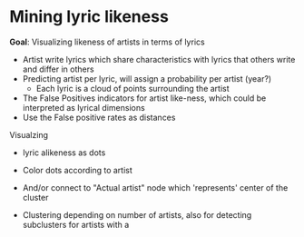 # Mining lyric likeness

__Goal__: Visualizing likeness of artists in terms of lyrics

* Artist write lyrics which share characteristics with lyrics that others write and differ in others
* Predicting artist per lyric, will assign a probability per artist (year?)
  * Each lyric is a cloud of points surrounding the artist
* The False Positives indicators for artist like-ness, which could be interpreted as lyrical dimensions
* Use the False positive rates as distances

Visualzing 
* lyric alikeness as dots
* Color dots according to artist
* And/or connect to "Actual artist" node which 'represents' center of the cluster 

* Clustering depending on number of artists, also for detecting subclusters for artists with a 

